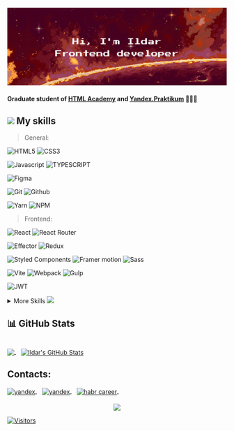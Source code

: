 [![Ildar's GitHub Banner](./images/git-hub-header-orange.png)](https://github.com/RayFreedom88)

#### Graduate student of [HTML Academy](https://htmlacademy.ru/profession/frontender) and [Yandex.Praktikum](https://practicum.yandex.ru/react/) 👨🏽‍🎓 

## <img src="https://media.giphy.com/media/xUA7aSFO36H6sWCmA0/giphy.gif" width="50"> My skills
> General:

![HTML5](https://img.shields.io/static/v1?message=HTML5&logo=html5&style=for-the-badge&color=1d572d&label=%20)
![CSS3](https://img.shields.io/static/v1?message=css3&logo=css3&style=for-the-badge&logoColor=2965f0&color=1d572d&label=%20)

![Javascript](https://img.shields.io/static/v1?message=javascript&logo=javascript&style=for-the-badge&color=1d572d&label=%20)
![TYPESCRIPT](https://img.shields.io/static/v1?message=typescript&logo=typescript&style=for-the-badge&color=1d572d&label=%20)

![Figma](https://img.shields.io/static/v1?message=figma&logo=figma&style=for-the-badge&color=1d572d&label=%20)

![Git](https://img.shields.io/static/v1?message=git&logo=git&style=for-the-badge&color=1d572d&label=%20)
![Github](https://img.shields.io/static/v1?message=github&logo=github&style=for-the-badge&color=1d572d&label=%20)

![Yarn](https://img.shields.io/static/v1?message=yarn&logo=yarn&style=for-the-badge&color=1d572d&label=%20)
![NPM](https://img.shields.io/static/v1?message=npm&logo=npm&style=for-the-badge&color=1d572d&label=%20)

> Frontend:

![React](https://img.shields.io/static/v1?message=react&logo=react&style=for-the-badge&color=1d572d&label=%20)
![React Router](https://img.shields.io/static/v1?message=react+router&logo=react-router&style=for-the-badge&&logoColor=white&color=1d572d&label=%20)

![Effector](https://img.shields.io/static/v1?message=effector&logo=effector&style=for-the-badge&&logoColor=593d88&color=1d572d&label=%20)
![Redux](https://img.shields.io/static/v1?message=redux&logo=redux&style=for-the-badge&&logoColor=593d88&color=1d572d&label=%20)

![Styled Components](https://img.shields.io/static/v1?message=styled-components&logo=styled-components&style=for-the-badge&&logoColor=DB7093&color=1d572d&label=%20)
![Framer motion](https://img.shields.io/static/v1?message=framer+motion&logo=framer&style=for-the-badge&&logoColor=593d88&color=1d572d&label=%20)
![Sass](https://img.shields.io/static/v1?message=sass&logo=sass&style=for-the-badge&color=1d572d&label=%20)

![Vite](https://img.shields.io/static/v1?message=vite&logo=vite&style=for-the-badge&color=1d572d&label=%20)
![Webpack](https://img.shields.io/static/v1?message=webpack&logo=webpack&style=for-the-badge&color=1d572d&label=%20)
![Gulp](https://img.shields.io/static/v1?message=gulp&logo=gulp&style=for-the-badge&color=1d572d&label=%20)

![JWT](https://img.shields.io/static/v1?message=jwt&logo=jsonwebtokens&style=for-the-badge&color=1d572d&label=%20)

<details>
  <summary>More Skills <img src="https://media.giphy.com/media/xUA7aO3740serwGGze/giphy.gif" width="50"></summary>
  <br>

  > Code quality:

  ![Stylelint](https://img.shields.io/static/v1?message=stylelint&logo=stylelint&style=for-the-badge&color=12261e&label=%20)
  ![Eslint](https://img.shields.io/static/v1?message=eslint&logo=eslint&style=for-the-badge&color=12261e&label=%20)
  ![Prettier](https://img.shields.io/static/v1?message=prettier&logo=prettier&style=for-the-badge&color=12261e&label=%20)
  ![BEM](https://img.shields.io/static/v1?message=bem&logo=bem&style=for-the-badge&color=12261e&label=%20)
  
  > Testing:

  ![Jest](https://img.shields.io/static/v1?message=jest&logo=jest&style=for-the-badge&color=12261e&label=%20)
  ![Cypress](https://img.shields.io/static/v1?message=cypress&logo=cypress&style=for-the-badge&color=12261e&label=%20)
</details>

## 📊 GitHub Stats

<br>

<a href="https://github.com/RayFreedom88">
  <img align="center" src="https://github-readme-stats.vercel.app/api/top-langs/?username=RayFreedom88&hide=html,css&border_color=1d572d&title_color=d83a7c&theme=merko" />
</a>&nbsp;&nbsp;

<a href="https://github.com/RayFreedom88">
  <img align="center" src="https://github-readme-stats.vercel.app/api?username=RayFreedom88&show_icons=true&count_private=true&border_color=1d572d&title_color=d83a7c&theme=merko" alt="Ildar's GitHub Stats" />
</a>

## Contacts:

<a href="https://t.me/RayFreedom13" target="blank">
  <img align="center" src="https://cdn-icons-png.flaticon.com/512/2111/2111646.png" alt="yandex" height="25" width="25" />
</a>&nbsp;&nbsp;
<a href="mailto:captain.musin@yandex.ru" target="blank">
  <img align="center" src="https://upload.wikimedia.org/wikipedia/commons/5/55/Yandex_Mail_icon.svg" alt="yandex" height="25" width="25" />
</a>&nbsp;&nbsp;
<a href="https://career.habr.com/rayfreedom" target="blank">
  <img align="center" src="https://pbs.twimg.com/profile_images/1205171034938335232/Hor30ilG_400x400.jpg" alt="habr career" height="25" width="25" />
</a>&nbsp;&nbsp;

<br>
<br>

<div align="center">
  <a href="https://git.io/typing-svg" align="center" target="blank">
    <img align="center" src="https://readme-typing-svg.herokuapp.com?font=Press+Start+2P&size=15&color=38765D&background=000000&center=true&vCenter=true&lines=The+Matrix+has+you...;Follow+the+White+Rabbit." />
  </a>
</div>

[![Visitors](https://api.visitorbadge.io/api/visitors?path=RayFreedom88&label=👀&labelColor=%2312261e&countColor=%2312261e&style=flat-square&labelStyle=upper)](https://visitorbadge.io/status?path=RayFreedom88)
